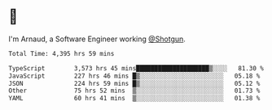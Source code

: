 # 👋

I'm Arnaud, a Software Engineer working [@Shotgun](https://shotgun.live).

<!--START_SECTION:waka-->

```txt
Total Time: 4,395 hrs 59 mins

TypeScript        3,573 hrs 45 mins████████████████████▒░░░░   81.30 %
JavaScript        227 hrs 46 mins █▒░░░░░░░░░░░░░░░░░░░░░░░   05.18 %
JSON              224 hrs 59 mins █▒░░░░░░░░░░░░░░░░░░░░░░░   05.12 %
Other             75 hrs 52 mins  ▒░░░░░░░░░░░░░░░░░░░░░░░░   01.73 %
YAML              60 hrs 41 mins  ▒░░░░░░░░░░░░░░░░░░░░░░░░   01.38 %
```

<!--END_SECTION:waka-->
